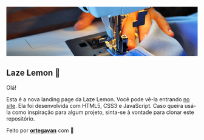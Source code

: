 ![Header](https://raw.githubusercontent.com/ortegavan/lazelemon/main/site/img/readme-header.jpg "Header")

## Laze Lemon 💙 

Olá!

Esta é a nova landing page da Laze Lemon. Você pode vê-la entrando [no site](http://www.lazelemon.com.br/). Ela foi desenvolvida com HTML5, CSS3 e JavaScript. Caso queira usá-la como inspiração para algum projeto, sinta-se à vontade para clonar este repositório.

Feito por [**ortegavan**](https://github.com/ortegavan) com 🤍

